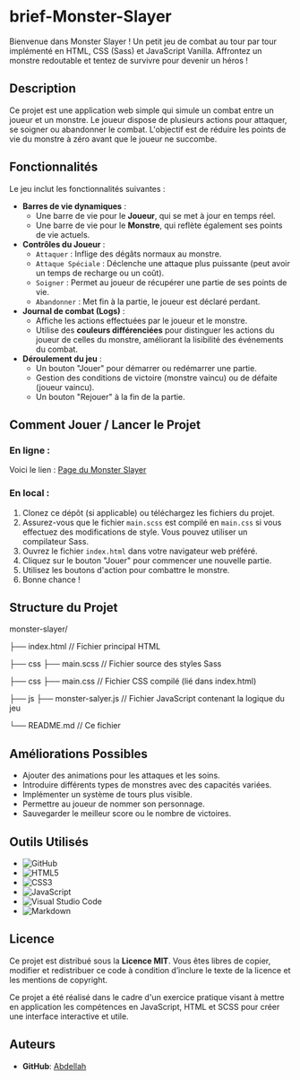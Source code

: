 # brief-Monster-Slayer

Bienvenue dans Monster Slayer ! Un petit jeu de combat au tour par tour implémenté en HTML, CSS (Sass) et JavaScript Vanilla. Affrontez un monstre redoutable et tentez de survivre pour devenir un héros !

## Description

Ce projet est une application web simple qui simule un combat entre un joueur et un monstre. Le joueur dispose de plusieurs actions pour attaquer, se soigner ou abandonner le combat. L'objectif est de réduire les points de vie du monstre à zéro avant que le joueur ne succombe.

## Fonctionnalités

Le jeu inclut les fonctionnalités suivantes :

* **Barres de vie dynamiques** :
    * Une barre de vie pour le **Joueur**, qui se met à jour en temps réel.
    * Une barre de vie pour le **Monstre**, qui reflète également ses points de vie actuels.
* **Contrôles du Joueur** :
    * `Attaquer` : Inflige des dégâts normaux au monstre.
    * `Attaque Spéciale` : Déclenche une attaque plus puissante (peut avoir un temps de recharge ou un coût).
    * `Soigner` : Permet au joueur de récupérer une partie de ses points de vie.
    * `Abandonner` : Met fin à la partie, le joueur est déclaré perdant.
* **Journal de combat (Logs)** :
    * Affiche les actions effectuées par le joueur et le monstre.
    * Utilise des **couleurs différenciées** pour distinguer les actions du joueur de celles du monstre, améliorant la lisibilité des événements du combat.
* **Déroulement du jeu** :
    * Un bouton "Jouer" pour démarrer ou redémarrer une partie.
    * Gestion des conditions de victoire (monstre vaincu) ou de défaite (joueur vaincu).
    * Un bouton "Rejouer" à la fin de la partie.

## Comment Jouer / Lancer le Projet

### En ligne : 

Voici le lien : [Page du Monster Slayer](https://abdellah59.github.io/brief-Monster-Slayer/)

### En local : 

1.  Clonez ce dépôt (si applicable) ou téléchargez les fichiers du projet.
2.  Assurez-vous que le fichier `main.scss` est compilé en `main.css` si vous effectuez des modifications de style. Vous pouvez utiliser un compilateur Sass.
3.  Ouvrez le fichier `index.html` dans votre navigateur web préféré.
4.  Cliquez sur le bouton "Jouer" pour commencer une nouvelle partie.
5.  Utilisez les boutons d'action pour combattre le monstre.
6.  Bonne chance !

## Structure du Projet

monster-slayer/

├── index.html                // Fichier principal HTML

├── css ├── main.scss          // Fichier source des styles Sass

├── css ├── main.css           // Fichier CSS compilé (lié dans index.html)
 
├── js ├── monster-salyer.js  // Fichier JavaScript contenant la logique du jeu

└── README.md                 // Ce fichier

## Améliorations Possibles

* Ajouter des animations pour les attaques et les soins.
* Introduire différents types de monstres avec des capacités variées.
* Implémenter un système de tours plus visible.
* Permettre au joueur de nommer son personnage.
* Sauvegarder le meilleur score ou le nombre de victoires.

## Outils Utilisés

- ![GitHub](https://img.shields.io/badge/github-%23121011.svg?style=for-the-badge&logo=github&logoColor=white)
- ![HTML5](https://img.shields.io/badge/HTML5-E34F26?style=for-the-badge&logo=html5&logoColor=white)
- ![CSS3](https://img.shields.io/badge/TAILWIND-1572B6?style=for-the-badge&logo=css3&logoColor=white)
- ![JavaScript](https://img.shields.io/badge/JavaScript-F7DF1E?style=for-the-badge&logo=javascript&logoColor=black)
- ![Visual Studio Code](https://img.shields.io/badge/Visual%20Studio%20Code-0078d7.svg?style=for-the-badge&logo=visual-studio-code&logoColor=white)
- ![Markdown](https://img.shields.io/badge/markdown-%23000000.svg?style=for-the-badge&logo=markdown&logoColor=white)

## Licence
Ce projet est distribué sous la **Licence MIT**. Vous êtes libres de copier, modifier et redistribuer ce code à condition d’inclure le texte de la licence et les mentions de copyright.

Ce projet a été réalisé dans le cadre d'un exercice pratique visant à mettre en application les compétences en JavaScript, HTML et SCSS pour créer une interface interactive et utile.

## Auteurs 

- **GitHub**: [Abdellah](https://github.com/abdellah59)